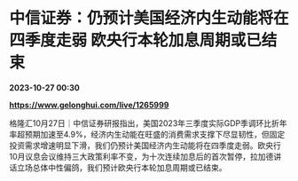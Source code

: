 # 中信证券：仍预计美国经济内生动能将在四季度走弱 欧央行本轮加息周期或已结束

**2023-10-27 00:30**

**https://www.gelonghui.com/live/1265999**

格隆汇10月27日｜中信证券研报指出，美国2023年三季度实际GDP季调环比折年率超预期加速至4.9%，经济内生动能在旺盛的消费需求支撑下尽显韧性，但固定投资需求增速明显下滑，我们仍预计美国经济内生动能将在四季度走弱。欧央行10月议息会议维持三大政策利率不变，为十次连续加息后的首次暂停，拉加德讲话立场总体中性偏鸽，我们预计欧央行本轮加息周期或已结束。